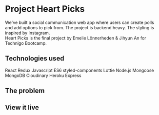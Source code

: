 # Project Heart Picks

We've built a social communication web app where users can create polls and add options to pick from. 
The project is backend heavy.
The styling is inspired by Instagram.  
Heart Picks is the final project by Emelie Lönnerheden & Jihyun An for Technigo Bootcamp. 

## Technologies used 
React 
Redux
Javascript ES6 
styled-components 
Lottie 
Node.js
Mongoose 
MongoDB 
Cloudinary 
Heroku 
Express

## The problem



## View it live



